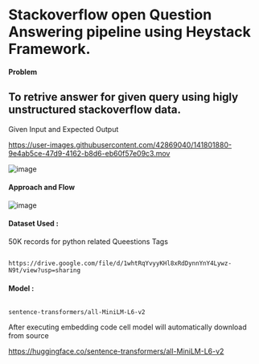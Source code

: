 # Stackoverflow open Question Answering pipeline using Heystack Framework.



#### Problem 

## To retrive answer for given query using higly unstructured stackoverflow data.

Given Input and Expected Output

https://user-images.githubusercontent.com/42869040/141801880-9e4ab5ce-47d9-4162-b8d6-eb60f57e09c3.mov

![image](https://user-images.githubusercontent.com/42869040/141797414-b7be40cd-e9fe-49f7-a11e-249116afb48b.png)



#### Approach and Flow

![image](https://user-images.githubusercontent.com/42869040/141795512-f21e713b-ab9c-4131-a667-81e2011ce5bb.png)


#### Dataset Used :

50K records for python related Queestions Tags

``` 

https://drive.google.com/file/d/1whtRqYvyyKHl8xRdDynnYnY4Lywz-N9t/view?usp=sharing 

```

#### Model :

```

sentence-transformers/all-MiniLM-L6-v2

```
After executing embedding code cell model will automatically download from source 

https://huggingface.co/sentence-transformers/all-MiniLM-L6-v2




